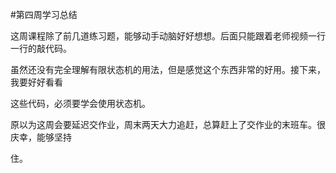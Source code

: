 #第四周学习总结

这周课程除了前几道练习题，能够动手动脑好好想想。后面只能跟着老师视频一行一行的敲代码。

虽然还没有完全理解有限状态机的用法，但是感觉这个东西非常的好用。接下来，我要好好看看

这些代码，必须要学会使用状态机。


原以为这周会要延迟交作业，周末两天大力追赶，总算赶上了交作业的末班车。很庆幸，能够坚持

住。